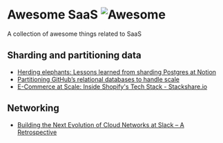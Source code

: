 # Awesome SaaS ![Awesome](https://awesome.re/badge.svg)
A collection of awesome things related to SaaS

## Sharding and partitioning data
* [Herding elephants: Lessons learned from sharding Postgres at Notion](https://www.notion.so/blog/sharding-postgres-at-notion)
* [Partitioning GitHub’s relational databases to handle scale](https://github.blog/2021-09-27-partitioning-githubs-relational-databases-scale/)
* [E-Commerce at Scale: Inside Shopify's Tech Stack - Stackshare.io](https://shopify.engineering/e-commerce-at-scale-inside-shopifys-tech-stack)

## Networking
* [Building the Next Evolution of Cloud Networks at Slack – A Retrospective](https://slack.engineering/building-the-next-evolution-of-cloud-networks-at-slack-a-retrospective/)
